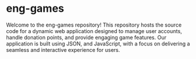 # eng-games
Welcome to the eng-games repository! This repository hosts the source code for a dynamic web application designed to manage user accounts, handle donation points, and provide engaging game features. Our application is built using JSON, and JavaScript, with a focus on delivering a seamless and interactive experience for users.
